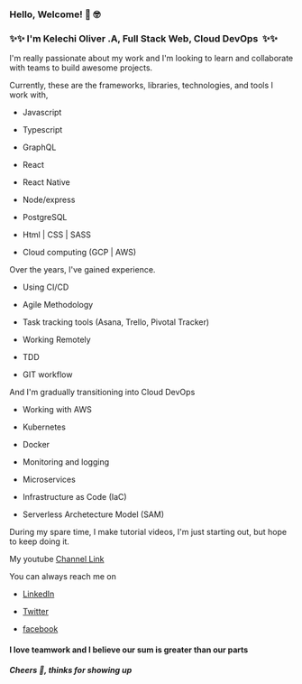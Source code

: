 ### Hello, Welcome! 👋 🤓

### ✨✨ I'm Kelechi Oliver .A, Full Stack Web, Cloud DevOps  ✨✨

I'm really passionate about my work and I'm looking to learn and collaborate with teams to build awesome projects.

Currently, these are the frameworks, libraries, technologies, and tools I work with,

- Javascript

- Typescript

- GraphQL

- React

- React Native

- Node/express

- PostgreSQL

- Html | CSS | SASS

- Cloud computing (GCP | AWS)

Over the years, I've gained experience.

- Using CI/CD

- Agile Methodology

- Task tracking tools (Asana, Trello, Pivotal Tracker)

- Working Remotely

- TDD

- GIT workflow

And I'm gradually transitioning into Cloud DevOps

- Working with AWS

- Kubernetes 

- Docker

- Monitoring and logging

- Microservices

- Infrastructure as Code (IaC)

- Serverless Archetecture Model (SAM)

During my spare time, I make tutorial videos, I'm just starting out, but hope to keep doing it. 

My youtube [Channel Link](https://www.youtube.com/channel/UCm4cXpfP080k-0PEag5M2PA?view_as=subscriber)

You can always reach me on

- [LinkedIn](https://www.linkedin.com/in/oliver-ke)

- [Twitter](https://twitter.com/KelechiOliver3)

- [facebook](https://web.facebook.com/kelechi.azorji)

#### I love teamwork and I believe our sum is greater than our parts

##### Cheers 🥂, thinks for showing up 
